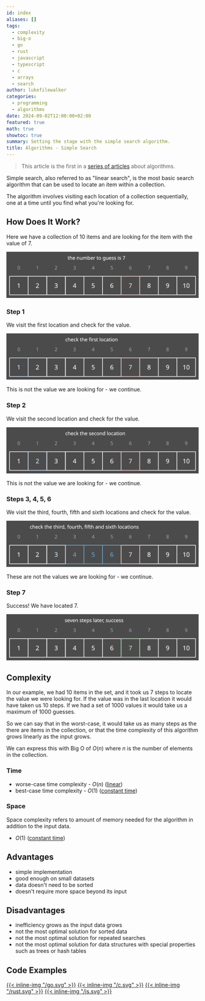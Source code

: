 ```yaml
---
id: index
aliases: []
tags:
  - complexity
  - big-o
  - go
  - rust
  - javascript
  - typescript
  - c
  - arrays
  - search
author: lukefilewalker
categories:
  - programming
  - algorithms
date: 2024-09-02T12:00:00+02:00
featured: true
math: true
showtoc: true
summary: Setting the stage with the simple search algorithm.
title: Algorithms - Simple Search
---
```

> This article is the first in a [series of articles](/category/programming/general/algorithms/) about algorithms.

Simple search, also referred to as "linear search", is the most basic search algorithm that can be used to locate an item within a collection.

The algorithm involves visiting each location of a collection sequentially, one at a time until you find what you're looking for.

## How Does It Work?

Here we have a collection of 10 items and are looking for the item with the value of 7.

![simple-search](_resources/simple-search.svg)

### Step 1

We visit the first location and check for the value.

![simple-search](_resources/simple-search-1.svg)

This is not the value we are looking for - we continue.

### Step 2

We visit the second location and check for the value.

![simple-search](_resources/simple-search-2.svg)

This is not the value we are looking for - we continue.

### Steps 3, 4, 5, 6

We visit the third, fourth, fifth and sixth locations and check for the value.

![simple-search](_resources/simple-search-3.svg)

These are not the values we are looking for - we continue.

### Step 7

Success! We have located 7.

![simple-search-step7](_resources/simple-search-7.svg)

## Complexity

In our example, we had 10 items in the set, and it took us 7 steps to locate the value we were looking for. If the value was in the last location it would have taken us 10 steps. If we had a set of 1000 values it would take us a maximum of 1000 guesses.

So we can say that in the worst-case, it would take us as many steps as the there are items in the collection, or that the time complexity of this algorithm grows linearly as the input grows.

We can express this with Big O of $O(n)$ where $n$ is the number of elements in the collection.

### Time

- worse-case time complexity - $O(n)$ ([linear](/category/programming/general/understanding-big-o#linear-time-or-on))
- best-case time complexity - $O(1)$ ([constant time](/category/programming/general/understanding-big-o#constant-time-or-o1))

### Space

Space complexity refers to amount of memory needed for the algorithm in addition to the input data.

- $O(1)$ ([constant time](/category/programming/general/understanding-big-o#constant-time-or-o1))

## Advantages

- simple implementation
- good enough on small datasets
- data doesn't need to be sorted
- doesn't require more space beyond its input

## Disadvantages

- inefficiency grows as the input data grows
- not the most optimal solution for sorted data
- not the most optimal solution for repeated searches
- not the most optimal solution for data structures with special properties such as trees or hash tables

## Code Examples

[{{< inline-img "/go.svg" >}}](https://github.com/claudemuller/algorithms/tree/master/search-algorithms/linear-search/go)
[{{< inline-img "/c.svg" >}}](https://github.com/claudemuller/algorithms/tree/master/search-algorithms/linear-search/c)
[{{< inline-img "/rust.svg" >}}](https://github.com/claudemuller/algorithms/tree/master/search-algorithms/linear-search/rust)
[{{< inline-img "/js.svg" >}}](https://github.com/claudemuller/algorithms/tree/master/search-algorithms/linear-search/js)
